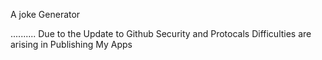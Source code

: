 A joke Generator











.......... Due to the Update to Github Security and Protocals Difficulties are arising in Publishing My Apps